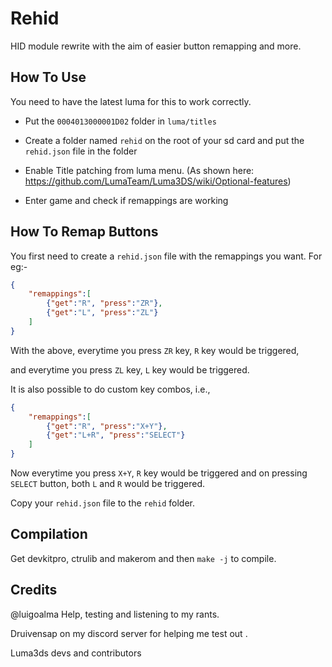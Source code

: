 # Rehid

HID module rewrite with the aim of easier button remapping and more.

## How To Use

You need to have the latest luma for this to work correctly.

* Put the `0004013000001D02` folder in `luma/titles`

* Create a folder named `rehid` on the root of your sd card and put the `rehid.json` file in the folder

* Enable Title patching from luma menu. (As shown here: https://github.com/LumaTeam/Luma3DS/wiki/Optional-features)

* Enter game and check if remappings are working

## How To Remap Buttons

You first need to create a `rehid.json` file with the remappings you want. For eg:-
```Json
{
    "remappings":[
        {"get":"R", "press":"ZR"},
        {"get":"L", "press":"ZL"}
    ]
}
```
With the above, everytime you press `ZR` key, `R` key would be triggered, 

and everytime you press `ZL` key, `L` key would be triggered.

It is also possible to do custom key combos, i.e.,
```Json
{
    "remappings":[
        {"get":"R", "press":"X+Y"},
        {"get":"L+R", "press":"SELECT"}
    ]
}
```
Now everytime you press `X+Y`, `R` key would be triggered and on pressing `SELECT` button, both `L` and `R` would be triggered.

Copy your `rehid.json` file to the `rehid` folder.


## Compilation
Get devkitpro, ctrulib and makerom and then `make -j` to compile.

## Credits

@luigoalma Help, testing and listening to my rants.

Druivensap on my discord server for helping me test out .

Luma3ds devs and contributors
